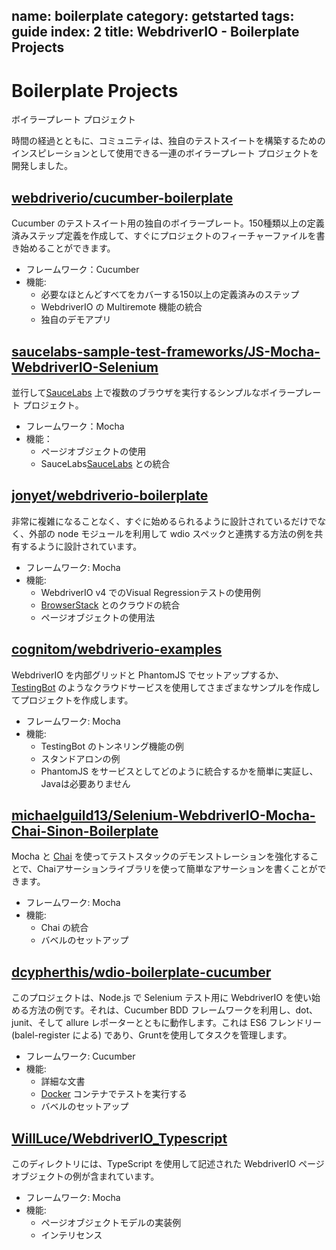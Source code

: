 name: boilerplate
category: getstarted
tags: guide
index: 2
title: WebdriverIO - Boilerplate Projects
---

# Boilerplate Projects
ボイラープレート プロジェクト

時間の経過とともに、コミュニティは、独自のテストスイートを構築するためのインスピレーションとして使用できる一連のボイラープレート プロジェクトを開発しました。

## [webdriverio/cucumber-boilerplate](https://github.com/webdriverio/cucumber-boilerplate)

Cucumber のテストスイート用の独自のボイラープレート。150種類以上の定義済みステップ定義を作成して、すぐにプロジェクトのフィーチャーファイルを書き始めることができます。

- フレームワーク：Cucumber
- 機能:
    - 必要なほとんどすべてをカバーする150以上の定義済みのステップ
    - WebdriverIO の Multiremote 機能の統合
    - 独自のデモアプリ

## [saucelabs-sample-test-frameworks/JS-Mocha-WebdriverIO-Selenium](https://github.com/saucelabs-sample-test-frameworks/JS-Mocha-WebdriverIO-Selenium)

並行して[SauceLabs](https://saucelabs.com/) 上で複数のブラウザを実行するシンプルなボイラープレート プロジェクト。

- フレームワーク：Mocha
- 機能：
    - ページオブジェクトの使用
    - SauceLabs[SauceLabs](https://saucelabs.com/) との統合

## [jonyet/webdriverio-boilerplate](https://github.com/jonyet/webdriverio-boilerplate)

非常に複雑になることなく、すぐに始めるられるように設計されているだけでなく、外部の node モジュールを利用して wdio スペックと連携する方法の例を共有するように設計されています。

- フレームワーク: Mocha
- 機能:
    - WebdriverIO v4 でのVisual Regressionテストの使用例
    - [BrowserStack](https://www.browserstack.com/) とのクラウドの統合
    - ページオブジェクトの使用法

## [cognitom/webdriverio-examples](https://github.com/cognitom/webdriverio-examples)

WebdriverIO を内部グリッドと PhantomJS でセットアップするか、[TestingBot](https://testingbot.com/) のようなクラウドサービスを使用してさまざまなサンプルを作成してプロジェクトを作成します。

- フレームワーク: Mocha
- 機能:
    - TestingBot のトンネリング機能の例
    - スタンドアロンの例
    - PhantomJS をサービスとしてどのように統合するかを簡単に実証し、Javaは必要ありません

## [michaelguild13/Selenium-WebdriverIO-Mocha-Chai-Sinon-Boilerplate](https://github.com/michaelguild13/Selenium-WebdriverIO-Mocha-Chai-Sinon-Boilerplate)

Mocha と [Chai](http://chaijs.com/) を使ってテストスタックのデモンストレーションを強化することで、Chaiアサーションライブラリを使って簡単なアサーションを書くことができます。

- フレームワーク: Mocha
- 機能:
    - Chai の統合
    - バベルのセットアップ

## [dcypherthis/wdio-boilerplate-cucumber](https://github.com/dcypherthis/wdio-boilerplate-cucumber)

このプロジェクトは、Node.js で Selenium テスト用に WebdriverIO を使い始める方法の例です。それは、Cucumber BDD フレームワークを利用し、dot、junit、そして allure レポーターとともに動作します。これは ES6 フレンドリー (balel-register による) であり、Gruntを使用してタスクを管理します。

- フレームワーク: Cucumber
- 機能:
    - 詳細な文書
    - [Docker](https://www.docker.com/) コンテナでテストを実行する
    - バベルのセットアップ

## [WillLuce/WebdriverIO_Typescript](https://github.com/WillLuce/WebdriverIO_Typescript)

このディレクトリには、TypeScript を使用して記述された WebdriverIO ページオブジェクトの例が含まれています。

- フレームワーク: Mocha
- 機能:
    - ページオブジェクトモデルの実装例
    - インテリセンス
